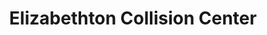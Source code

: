 ---
title: "Elizabethton Collision Center"
url: /elizabethton/elizabethton-collision-center/
shop: Autowerkstatt
---
